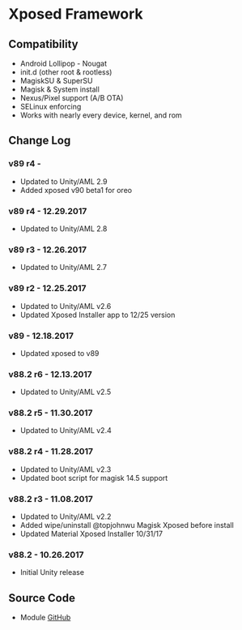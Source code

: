 # Xposed Framework

## Compatibility
* Android Lollipop - Nougat
* init.d (other root & rootless)
* MagiskSU & SuperSU
* Magisk & System install
* Nexus/Pixel support (A/B OTA)
* SELinux enforcing
* Works with nearly every device, kernel, and rom

## Change Log
### v89 r4 - 
* Updated to Unity/AML 2.9
* Added xposed v90 beta1 for oreo

### v89 r4 - 12.29.2017
* Updated to Unity/AML 2.8

### v89 r3 - 12.26.2017
* Updated to Unity/AML 2.7

### v89 r2 - 12.25.2017
* Updated to Unity/AML v2.6
* Updated Xposed Installer app to 12/25 version

### v89 - 12.18.2017
* Updated xposed to v89

### v88.2 r6 - 12.13.2017
* Updated to Unity/AML v2.5

### v88.2 r5 - 11.30.2017
* Updated to Unity/AML v2.4

### v88.2 r4 - 11.28.2017
* Updated to Unity/AML v2.3
* Updated boot script for magisk 14.5 support

### v88.2 r3 - 11.08.2017
* Updated to Unity/AML v2.2
* Added wipe/uninstall @topjohnwu Magisk Xposed before install
* Updated Material Xposed Installer 10/31/17

### v88.2 - 10.26.2017
* Initial Unity release

## Source Code
* Module [GitHub](https://github.com/therealahrion/Audio-Modification-Library)
